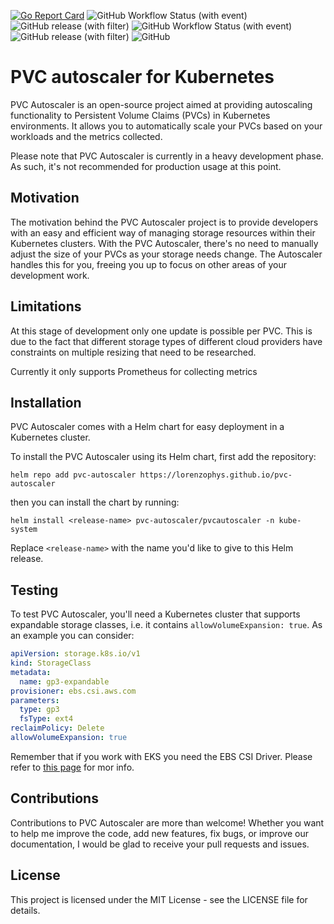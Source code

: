 [![Go Report Card](https://goreportcard.com/badge/github.com/lorenzophys/pvc-autoscaler)](https://goreportcard.com/report/github.com/lorenzophys/pvc-autoscaler)
![GitHub Workflow Status (with event)](https://img.shields.io/github/actions/workflow/status/lorenzophys/pvc-autoscaler/go-lint-test-build.yaml?logo=Go)
![GitHub release (with filter)](https://img.shields.io/github/v/release/lorenzophys/pvc-autoscaler?filter=v*&logo=Go)
![GitHub Workflow Status (with event)](https://img.shields.io/github/actions/workflow/status/lorenzophys/pvc-autoscaler/helm-lint-test.yaml?logo=helm&label=Helm)
![GitHub release (with filter)](https://img.shields.io/github/v/release/lorenzophys/pvc-autoscaler?filter=pvcautoscaler-*&logo=Helm&label=Helm%20release)
![GitHub](https://img.shields.io/github/license/lorenzophys/pvc-autoscaler)

# PVC autoscaler for Kubernetes

PVC Autoscaler is an open-source project aimed at providing autoscaling functionality to Persistent Volume Claims (PVCs) in Kubernetes environments. It allows you to automatically scale your PVCs based on your workloads and the metrics collected.

Please note that PVC Autoscaler is currently in a heavy development phase. As such, it's not recommended for production usage at this point.

## Motivation

The motivation behind the PVC Autoscaler project is to provide developers with an easy and efficient way of managing storage resources within their Kubernetes clusters. With the PVC Autoscaler, there's no need to manually adjust the size of your PVCs as your storage needs change. The Autoscaler handles this for you, freeing you up to focus on other areas of your development work.

## Limitations

At this stage of development only one update is possible per PVC. This is due to the fact that different storage types of different cloud providers have constraints on multiple resizing that need to be researched.

Currently it only supports Prometheus for collecting metrics

## Installation

PVC Autoscaler comes with a Helm chart for easy deployment in a Kubernetes cluster.

To install the PVC Autoscaler using its Helm chart, first add the repository:

```console
helm repo add pvc-autoscaler https://lorenzophys.github.io/pvc-autoscaler
```

then you can install the chart by running:

```console
helm install <release-name> pvc-autoscaler/pvcautoscaler -n kube-system
```

Replace `<release-name>` with the name you'd like to give to this Helm release.

## Testing

To test PVC Autoscaler, you'll need a Kubernetes cluster that supports expandable storage classes, i.e. it contains `allowVolumeExpansion: true`. As an example you can consider:

```yaml
apiVersion: storage.k8s.io/v1
kind: StorageClass
metadata:
  name: gp3-expandable
provisioner: ebs.csi.aws.com
parameters:
  type: gp3
  fsType: ext4
reclaimPolicy: Delete
allowVolumeExpansion: true
```

Remember that if you work with EKS you need the EBS CSI Driver. Please refer to [this page](https://docs.aws.amazon.com/eks/latest/userguide/ebs-csi.html) for mor info.

## Contributions

Contributions to PVC Autoscaler are more than welcome! Whether you want to help me improve the code, add new features, fix bugs, or improve our documentation, I would be glad to receive your pull requests and issues.

## License

This project is licensed under the MIT License - see the LICENSE file for details.
